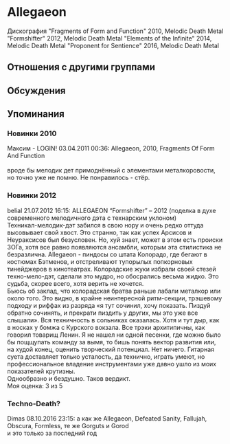 # Allegaeon

Дискография
"Fragments of Form and Function" 2010, Melodic Death Metal
"Formshifter" 2012, Melodic Death Metal
"Elements of the Infinite" 2014, Melodic Death Metal
"Proponent for Sentience" 2016, Melodic Death Metal

## Отношения с другими группами


## Обсуждения


## Упоминания

### Новинки 2010

Максим - LOGIN! 03.04.2011 00:36:
Allegaeon, 2010, Fragments Of Form And Function<BR><BR>вроде бы мелодик дет примоднённый с элементами металкоровости, но точно уже не помню. Не понравилось - стёр.

### Новинки 2012

belial 21.07.2012 16:15:
ALLEGAEON “Formshifter” – 2012 (поделка в духе современного мелодичного дэта с технарским уклоном)<BR>Техникал-мелодик-дэт забился в свою нору и очень редко оттуда высовывает свой хвост. Это странно, так как успех Арсисов и Неураксисов был безусловен. Но, хуй знает, может в этом есть происки ЗОГа, хотя все равно появляются ансамбли, которым эта стилистика не безразлична. Allegaeon - пиндосы со штата Колорадо, где бегают в костюмах Бэтменов, и отстреливают тупорылых попкорновых тинейджеров в кинотеатрах. Колорадские жуки избрали своей стезей техно-мело-дэт, сделали это мудро, но обосрались весьма жидко. Это судьба, скорее всего, хотя верить не хочется. <BR>Бьюсь об заклад, что колорадская братва раньше лабали металкор или около того. Это видно, в крайне неинтересной ритм-секции, трэшевому подходу и риффах из разряда «я тут сочинил, хочу показать. Пиздуй обратно сочинять, и прекрати пиздить у других, мы это уже все слышали». Вся техничность в сольниках оказалась. Хотя и тут дыр, как в носках у бомжа с Курского вокзала. Все трэки архитипичны, как говорил товарищ Ленин. Я не нашел ни одной песенки, где можно было бы пощщупать команду за вымя, то бишь понять вектор развития или, на худой конец, оценить творческий потенциал. Нет ничего. Гитарная суета доставляет только усталость, да технично, играть умеют, но профессиональное владение инструментами уже давно ушло из моих показателей крутизны. <BR>Однообразно и бездушно. Таков вердикт. <BR>Моя оценка: 3 из 5   <BR>

### Techno-Death?

Dimas 08.10.2016 23:15:
а как же Allegaeon, Defeated Sanity, Fallujah, Obscura, Formless, те же Gorguts и Gorod<BR>и это только за последний год

